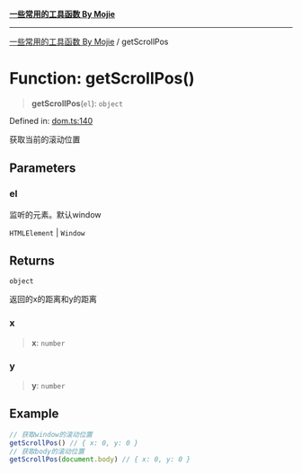 [**一些常用的工具函数 By Mojie**](../README.md)

***

[一些常用的工具函数 By Mojie](../globals.md) / getScrollPos

# Function: getScrollPos()

> **getScrollPos**(`el`): `object`

Defined in: [dom.ts:140](https://github.com/mojiefong/utils/blob/8d43a08c9cee3486bdce98ae9522c4a66e3c2c71/src/dom.ts#L140)

获取当前的滚动位置

## Parameters

### el

监听的元素。默认window

`HTMLElement` | `Window`

## Returns

`object`

返回的x的距离和y的距离

### x

> **x**: `number`

### y

> **y**: `number`

## Example

``` typescript
// 获取window的滚动位置
getScrollPos() // { x: 0, y: 0 }
// 获取body的滚动位置
getScrollPos(document.body) // { x: 0, y: 0 }
```
